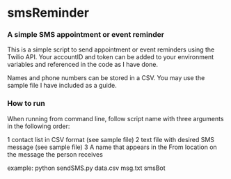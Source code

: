 # smsReminder
### A simple SMS appointment or event reminder

This is a simple script to send appointment or event reminders using the Twilio API. 
Your accountID and token can be added to your environment variables and referenced in the 
code as I have done. 

Names and phone numbers can be stored in a CSV. You may use the sample file I have included as a guide.  

### How to run 

When running from command line, follow script name with three arguments in the following order:

1 contact list in CSV format (see sample file)
2 text file with desired SMS message (see sample file)
3 A name that appears in the From location on the message the person receives

example: python sendSMS.py data.csv msg.txt smsBot 
